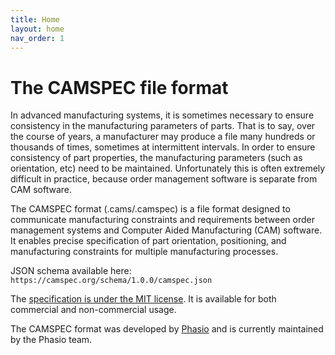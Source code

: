 ```yaml
---
title: Home
layout: home
nav_order: 1
---
```

# The CAMSPEC file format

In advanced manufacturing systems, it is sometimes necessary to ensure consistency in the manufacturing parameters of parts. That is to say, over the course of years, a manufacturer may produce a file many hundreds or thousands of times, sometimes at intermittent intervals. In order to ensure consistency of part properties, the manufacturing parameters (such as orientation, etc) need to be maintained. Unfortunately this is often extremely difficult in practice, because order management software is separate from CAM software.

The CAMSPEC format (.cams/.camspec) is a file format designed to communicate manufacturing constraints and requirements between order management systems and Computer Aided Manufacturing (CAM) software. It enables precise specification of part orientation, positioning, and manufacturing constraints for multiple manufacturing processes.

JSON schema available here: `https://camspec.org/schema/1.0.0/camspec.json`

The [specification is under the MIT license](https://camspec.org/LICENSE). It is available for both commercial and non-commercial usage. 

The CAMSPEC format was developed by [Phasio](https://phas.io) and is currently maintained by the Phasio team.
